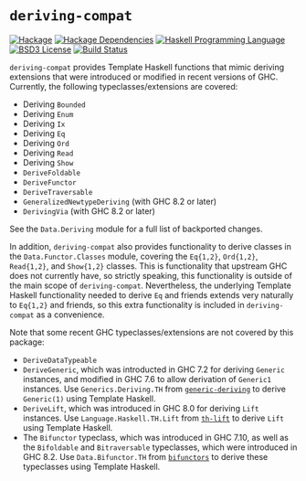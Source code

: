# `deriving-compat`
[![Hackage](https://img.shields.io/hackage/v/deriving-compat.svg)][Hackage: deriving-compat]
[![Hackage Dependencies](https://img.shields.io/hackage-deps/v/deriving-compat.svg)](http://packdeps.haskellers.com/reverse/deriving-compat)
[![Haskell Programming Language](https://img.shields.io/badge/language-Haskell-blue.svg)][Haskell.org]
[![BSD3 License](http://img.shields.io/badge/license-BSD3-brightgreen.svg)][tl;dr Legal: BSD3]
[![Build Status](https://github.com/haskell-compat/deriving-compat/workflows/Haskell-CI/badge.svg)](https://github.com/haskell-compat/deriving-compat/actions?query=workflow%3AHaskell-CI)

[Hackage: deriving-compat]:
  http://hackage.haskell.org/package/deriving-compat
  "deriving-compat package on Hackage"
[Haskell.org]:
  http://www.haskell.org
  "The Haskell Programming Language"
[tl;dr Legal: BSD3]:
  https://tldrlegal.com/license/bsd-3-clause-license-%28revised%29
  "BSD 3-Clause License (Revised)"

`deriving-compat` provides Template Haskell functions that mimic deriving extensions that were introduced or modified in recent versions of GHC. Currently, the following typeclasses/extensions are covered:

* Deriving `Bounded`
* Deriving `Enum`
* Deriving `Ix`
* Deriving `Eq`
* Deriving `Ord`
* Deriving `Read`
* Deriving `Show`
* `DeriveFoldable`
* `DeriveFunctor`
* `DeriveTraversable`
* `GeneralizedNewtypeDeriving` (with GHC 8.2 or later)
* `DerivingVia` (with GHC 8.2 or later)

See the `Data.Deriving` module for a full list of backported changes.

In addition, `deriving-compat` also provides functionality to derive classes in the `Data.Functor.Classes` module, covering the `Eq{1,2}`, `Ord{1,2}`, `Read{1,2}`, and `Show{1,2}` classes. This is functionality that upstream GHC does not currently have, so strictly speaking, this functionality is outside of the main scope of `deriving-compat`. Nevertheless, the underlying Template Haskell functionality needed to derive `Eq` and friends extends very naturally to `Eq{1,2}` and friends, so this extra functionality is included in `deriving-compat` as a convenience.

Note that some recent GHC typeclasses/extensions are not covered by this package:

* `DeriveDataTypeable`
* `DeriveGeneric`, which was introducted in GHC 7.2 for deriving `Generic` instances, and modified in GHC 7.6 to allow derivation of `Generic1` instances. Use `Generics.Deriving.TH` from [`generic-deriving`](http://hackage.haskell.org/package/generic-deriving) to derive `Generic(1)` using Template Haskell.
* `DeriveLift`, which was introduced in GHC 8.0 for deriving `Lift` instances. Use `Language.Haskell.TH.Lift` from [`th-lift`](http://hackage.haskell.org/package/th-lift) to derive `Lift` using Template Haskell.
* The `Bifunctor` typeclass, which was introduced in GHC 7.10, as well as the `Bifoldable` and `Bitraversable` typeclasses, which were introduced in GHC 8.2. Use `Data.Bifunctor.TH` from [`bifunctors`](http://hackage.haskell.org/package/bifunctors) to derive these typeclasses using Template Haskell.
